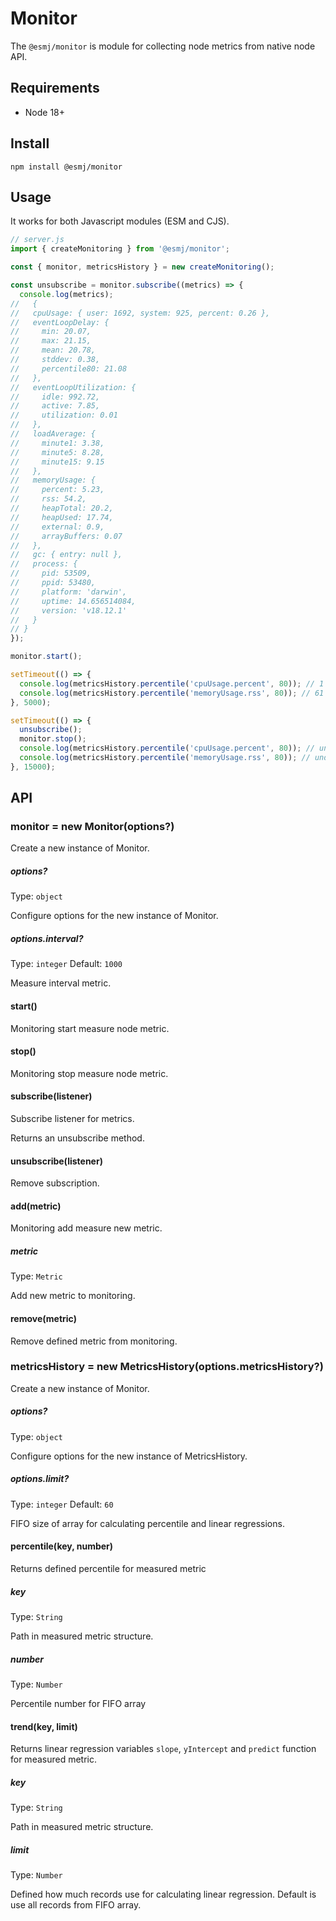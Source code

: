 # Monitor

The `@esmj/monitor` is module for collecting node metrics from native node API.

## Requirements

- Node 18+

## Install

```shell
npm install @esmj/monitor
```

## Usage

It works for both Javascript modules (ESM and CJS).

```javascript 
// server.js
import { createMonitoring } from '@esmj/monitor';

const { monitor, metricsHistory } = new createMonitoring();

const unsubscribe = monitor.subscribe((metrics) => {
  console.log(metrics);
//   {
//   cpuUsage: { user: 1692, system: 925, percent: 0.26 },
//   eventLoopDelay: {
//     min: 20.07,
//     max: 21.15,
//     mean: 20.78,
//     stddev: 0.38,
//     percentile80: 21.08
//   },
//   eventLoopUtilization: {
//     idle: 992.72,
//     active: 7.85,
//     utilization: 0.01
//   },
//   loadAverage: {
//     minute1: 3.38,
//     minute5: 8.28,
//     minute15: 9.15
//   },
//   memoryUsage: {
//     percent: 5.23,
//     rss: 54.2,
//     heapTotal: 20.2,
//     heapUsed: 17.74,
//     external: 0.9,
//     arrayBuffers: 0.07
//   },
//   gc: { entry: null },
//   process: {
//     pid: 53509,
//     ppid: 53480,
//     platform: 'darwin',
//     uptime: 14.656514084,
//     version: 'v18.12.1'
//   }
// }
});

monitor.start();

setTimeout(() => {
  console.log(metricsHistory.percentile('cpuUsage.percent', 80)); // 1 
  console.log(metricsHistory.percentile('memoryUsage.rss', 80)); // 61
}, 5000);

setTimeout(() => {
  unsubscribe();
  monitor.stop();
  console.log(metricsHistory.percentile('cpuUsage.percent', 80)); // undefined 
  console.log(metricsHistory.percentile('memoryUsage.rss', 80)); // undefined
}, 15000);

```

## API
### monitor = new Monitor(options?)

Create a new instance of Monitor.

##### options?

Type: `object`

Configure options for the new instance of Monitor.

##### options.interval?

Type: `integer`
Default: `1000`

Measure interval metric.

#### start()
Monitoring start measure node metric.

#### stop()
Monitoring stop measure node metric.

#### subscribe(listener)
Subscribe listener for metrics.

Returns an unsubscribe method.

#### unsubscribe(listener)
Remove subscription.

#### add(metric)
Monitoring add measure new metric.

##### metric

Type: `Metric`

Add new metric to monitoring.

#### remove(metric)
Remove defined metric from monitoring.

### metricsHistory = new MetricsHistory(options.metricsHistory?)

Create a new instance of Monitor.

##### options?

Type: `object`

Configure options for the new instance of MetricsHistory.

##### options.limit?

Type: `integer`
Default: `60`

FIFO size of array for calculating percentile and linear regressions.

#### percentile(key, number)
Returns defined percentile for measured metric

##### key

Type: `String`

Path in measured metric structure.

##### number

Type: `Number`

Percentile number for FIFO array

#### trend(key, limit)
Returns linear regression variables `slope`, `yIntercept` and `predict` function for measured metric.

##### key

Type: `String`

Path in measured metric structure.

##### limit

Type: `Number`

Defined how much records use for calculating linear regression. Default is use all records from FIFO array. 